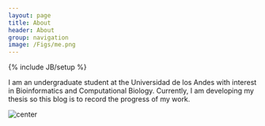 ```yaml
---
layout: page
title: About
header: About
group: navigation
image: /Figs/me.png
---
```

{% include JB/setup %}

I am an undergraduate student at the Universidad de los Andes with interest in Bioinformatics and Computational Biology.
Currently, I am developing my thesis so this blog is to record the progress of my work.

![center](kamynz.github.com/Figs/me.png)
